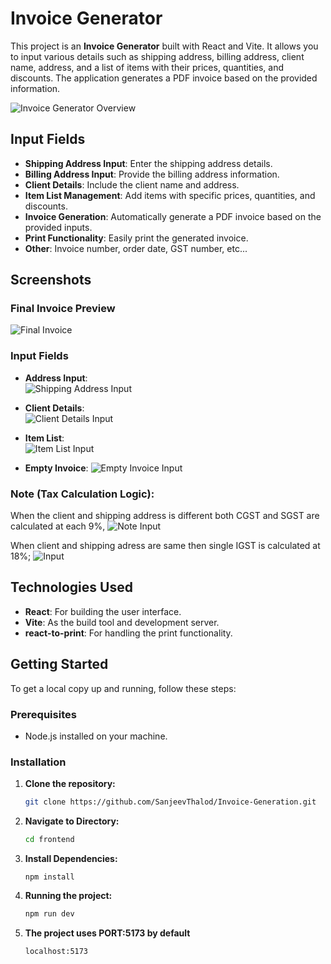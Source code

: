 # Invoice Generator

This project is an **Invoice Generator** built with React and Vite. It allows you to input various details such as shipping address, billing address, client name, address, and a list of items with their prices, quantities, and discounts. The application generates a PDF invoice based on the provided information.

![Invoice Generator Overview](https://res.cloudinary.com/dxt2i61hy/image/upload/v1725893971/Screenshot_2024-09-09_201047_vufebv.png)

## Input Fields

- **Shipping Address Input**: Enter the shipping address details.
- **Billing Address Input**: Provide the billing address information.
- **Client Details**: Include the client name and address.
- **Item List Management**: Add items with specific prices, quantities, and discounts.
- **Invoice Generation**: Automatically generate a PDF invoice based on the provided inputs.
- **Print Functionality**: Easily print the generated invoice.
- **Other**: Invoice number, order date, GST number, etc...

## Screenshots

### Final Invoice Preview

![Final Invoice](https://res.cloudinary.com/dxt2i61hy/image/upload/v1725893971/Screenshot_2024-09-09_201400_x9gbci.png)

### Input Fields

- **Address Input**:  
  ![Shipping Address Input](https://res.cloudinary.com/dxt2i61hy/image/upload/v1725894291/Screenshot_2024-09-09_203433_uow0mr.png)

- **Client Details**:  
  ![Client Details Input](https://res.cloudinary.com/dxt2i61hy/image/upload/v1725894362/Screenshot_2024-09-09_203545_lptc4s.png)

- **Item List**:  
  ![Item List Input](https://res.cloudinary.com/dxt2i61hy/image/upload/v1725893970/Screenshot_2024-09-09_201334_mewrmd.png)

- **Empty Invoice**:
  ![Empty Invoice Input](https://res.cloudinary.com/dxt2i61hy/image/upload/v1725893970/Screenshot_2024-09-09_201101_gvqscr.png)


### Note (Tax Calculation Logic):
When the client and shipping address is different both CGST and SGST are calculated at each 9%,
![Note Input](https://res.cloudinary.com/dxt2i61hy/image/upload/v1725900018/Screenshot_2024-09-09_204938_dhaxlz.png)

When client and shipping adress are same then single IGST is calculated at 18%;
![Input](https://res.cloudinary.com/dxt2i61hy/image/upload/v1725899893/Screenshot_2024-09-09_220632_dgq7ga.png)


## Technologies Used

- **React**: For building the user interface.
- **Vite**: As the build tool and development server.
- **react-to-print**: For handling the print functionality.

## Getting Started

To get a local copy up and running, follow these steps:

### Prerequisites

- Node.js installed on your machine.

### Installation

1. **Clone the repository:**
   ```bash
   git clone https://github.com/SanjeevThalod/Invoice-Generation.git
2. **Navigate to Directory:**
    ```bash
    cd frontend
3. **Install Dependencies:**
    ```
    npm install
4. **Running the project:**
    ```bash
    npm run dev
5. **The project uses PORT:5173 by default**
    ```bash
    localhost:5173
